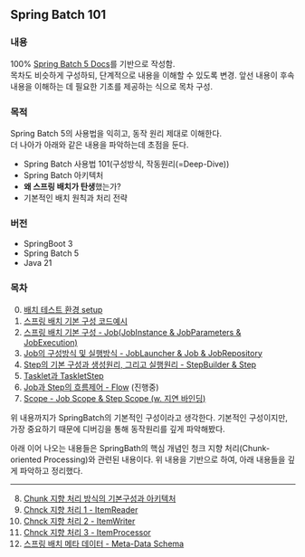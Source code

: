## Spring Batch 101

### 내용
100% [Spring Batch 5 Docs](https://docs.spring.io/spring-batch/reference)를 기반으로 작성함.  
목차도 비슷하게 구성하되, 단계적으로 내용을 이해할 수 있도록 변경. 앞선 내용이 후속 내용을 이해하는 데 필요한 기초를 제공하는 식으로 목차 구성.


### 목적
Spring Batch 5의 사용법을 익히고, 동작 원리 제대로 이해한다.    
더 나아가 아래와 같은 내용을 파악하는데 초점을 둔다.  
- Spring Batch 사용법 101(구성방식, 작동원리(=Deep-Dive))
- Spring Batch 아키텍처
- **왜 스프링 배치가 탄생**했는가?  
- 기본적인 배치 원칙과 처리 전략


### 버전
- SpringBoot 3
- Spring Batch 5
- Java 21

### 목차
0. [배치 테스트 환경 setup]()
1. [스프링 배치 기본 구성 코드예시](batch1)
2. [스프링 배치 기본 구성 - Job(JobInstance & JobParameters & JobExecution)](batch2)
3. [Job의 구성방식 및 실행방식 - JobLauncher & Job & JobRepository](batch3)
4. [Step의 기본 구성과 생성원리, 그리고 실행원리 - StepBuilder & Step](batch4)
5. [Tasklet과 TaskletStep](batch5)
6. [Job과 Step의 흐름제어 - Flow]() (진행중)
7. [Scope - Job Scope & Step Scope (w. 지연 바인딩)](batch7)

위 내용까지가 SpringBatch의 기본적인 구성이라고 생각한다. 
기본적인 구성이지만, 가장 중요하기 때문에 디버깅을 통해 동작원리를 깊게 파악해봤다.

아래 이어 나오는 내용들은 SpringBath의 핵심 개념인 청크 지향 처리(Chunk-oriented Processing)와 관련된 내용이다. 
위 내용을 기반으로 하여, 아래 내용들을 깊게 파악하고 정리했다.  

---
8. [Chunk 지향 처리 방식의 기본구성과 아키텍처](batch8)
9. [Chnck 지향 처리 1 - ItemReader]()
10. [Chnck 지향 처리 2 - ItemWriter]()
11. [Chnck 지향 처리 3 - ItemProcessor]()
12. [스프링 배치 메타 데이터 - Meta-Data Schema]()

